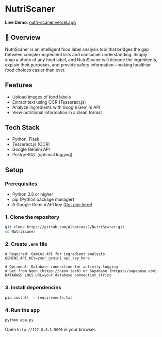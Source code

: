# NutriScaner

**Live Demo**: [nutri-scaner.vercel.app](https://nutri-scaner.vercel.app)

## 🌟 Overview

NutriScaner is an intelligent food label analysis tool that bridges the gap between complex ingredient lists and consumer understanding. Simply snap a photo of any food label, and NutriScaner will decode the ingredients, explain their purposes, and provide safety information—making healthier food choices easier than ever.

## Features

- Upload images of food labels
- Extract text using OCR (Tesseract.js)
- Analyze ingredients with Google Gemini API
- View nutritional information in a clean format

## Tech Stack

- Python, Flask
- Tesseract.js (OCR)
- Google Gemini API
- PostgreSQL (optional logging)

## Setup

### Prerequisites

- Python 3.8 or higher
- pip (Python package manager)
- A Google Gemini API key ([Get one here](https://aistudio.google.com/app/api-keys))

### 1. Clone the repository
```bash
git clone https://github.com/AlbatrossC/NutriScaner.git
cd NutriScaner
```

### 2. Create `.env` file
```env
# Required: Gemini API for ingredient analysis
GEMINI_API_KEY=your_gemini_api_key_here

# Optional: Database connection for activity logging
# Get from Neon (https://neon.tech) or Supabase (https://supabase.com)
DATABASE_LOGS_URL=your_database_connection_string
```

### 3. Install dependencies
```bash
pip install -r requirements.txt
```

### 4. Run the app
```bash
python app.py
```

Open `http://127.0.0.1:5000` in your browser.
